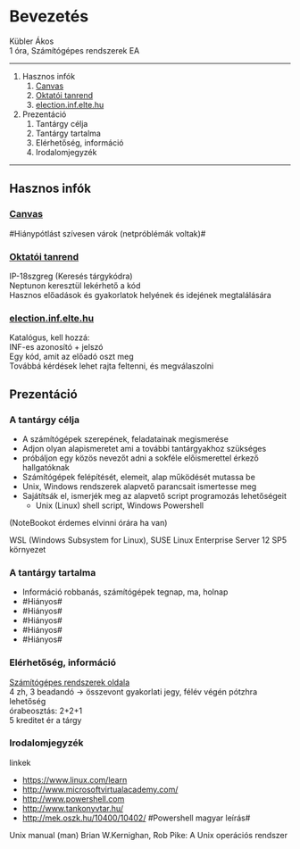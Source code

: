 # Bevezetés

Kübler Ákos<br>
1 óra, Számítógépes rendszerek EA

---
1. Hasznos infók<br>
    1. [Canvas](https://canvas.elte.hu/)
    2. [Oktatói tanrend](http://to.ttk.elte.hu/oktatoi-tanrend)
    3. [election.inf.elte.hu](https://election.inf.elte.hu)
2. Prezentáció<br>
    1. Tantárgy célja
    2. Tantárgy tartalma
    3. Elérhetőség, információ
    4. Irodalomjegyzék
---
## Hasznos infók
### [Canvas](https://canvas.elte.hu/)
#Hiánypótlást szívesen várok (netpróblémák voltak)#
### [Oktatói tanrend](http://to.ttk.elte.hu/oktatoi-tanrend)
IP-18szgreg (Keresés tárgykódra)<br>
Neptunon keresztül lekérhető a kód<br>
Hasznos előadások és gyakorlatok helyének és idejének megtalálására<br>
### [election.inf.elte.hu](https://election.inf.elte.hu/)
Katalógus, kell hozzá:<br>
INF-es azonosító + jelszó<br>
Egy kód, amit az előadó oszt meg<br>
Továbbá kérdések lehet rajta feltenni, és megválaszolni

## Prezentáció

### A tantárgy célja
- A számítógépek szerepének, feladatainak megismerése
- Adjon olyan alapismeretet ami a további tantárgyakhoz szükséges
- próbáljon egy közös nevezőt adni a sokféle előismerettel érkező hallgatóknak
- Számítógépek felépítését, elemeit, alap működését mutassa be
- Unix, Windows rendszerek alapvető parancsait ismertesse meg
- Sajátítsák el, ismerjék meg az alapvető script programozás lehetőségeit
    - Unix (Linux) shell script, Windows Powershell

(NoteBookot érdemes elvinni órára ha van)

WSL (Windows Subsystem for Linux),
SUSE Linux Enterprise Server 12 SP5 környezet
### A tantárgy tartalma
- Információ robbanás, számítógépek tegnap, ma, holnap
- #Hiányos#
- #Hiányos#
- #Hiányos#
- #Hiányos#
- #Hiányos#
### Elérhetőség, információ
[Számítógépes rendszerek oldala](http://szamrend.inf.elte.hu)<br>
4 zh, 3 beadandó -> összevont gyakorlati jegy, félév végén pótzhra lehetőség<br>
órabeosztás: 2+2+1<br>
5 kreditet ér a tárgy
### Irodalomjegyzék
linkek
- https://www.linux.com/learn
- http://www.microsoftvirtualacademy.com/
- http://www.powershell.com
- http://www.tankonyvtar.hu/
- http://mek.oszk.hu/10400/10402/ #Powershell magyar leírás#

Unix manual (man)
Brian W.Kernighan, Rob Pike: A Unix operációs rendszer


